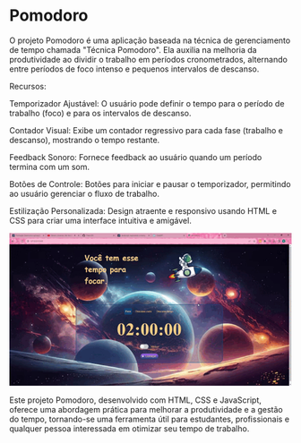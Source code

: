 # Pomodoro
O projeto Pomodoro é uma aplicação baseada na técnica de gerenciamento de tempo chamada "Técnica Pomodoro". Ela auxilia na melhoria da produtividade ao dividir o trabalho em períodos cronometrados, alternando entre períodos de foco intenso e pequenos intervalos de descanso.

Recursos:

Temporizador Ajustável: O usuário pode definir o tempo para o período de trabalho (foco) e para os intervalos de descanso.

Contador Visual: Exibe um contador regressivo para cada fase (trabalho e descanso), mostrando o tempo restante.

Feedback Sonoro: Fornece feedback ao usuário quando um período termina com um som.

Botões de Controle: Botões para iniciar e pausar o temporizador, permitindo ao usuário gerenciar o fluxo de trabalho.

Estilização Personalizada: Design atraente e responsivo usando HTML e CSS para criar uma interface intuitiva e amigável.

<img src="https://github.com/Thais-DN/pomodoro/blob/main/apresentacao.gif" alt="VideoTela">

Este projeto Pomodoro, desenvolvido com HTML, CSS e JavaScript, oferece uma abordagem prática para melhorar a produtividade e a gestão do tempo, tornando-se uma ferramenta útil para estudantes, profissionais e qualquer pessoa interessada em otimizar seu tempo de trabalho.
